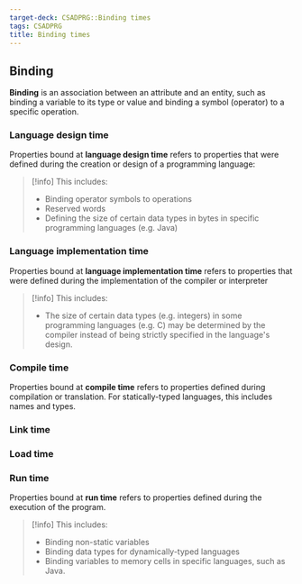 ```yaml
---
target-deck: CSADPRG::Binding times
tags: CSADPRG
title: Binding times
---
```


## Binding

**Binding** is an association between an attribute and an entity, such as binding a variable to its type or value and binding a symbol (operator) to a specific operation.
<!--ID: 1729181159860-->

### Language design time

Properties bound at **language design time** refers to properties that were defined during the creation or design of a programming language:

> [!info] This includes:
>
> - Binding operator symbols to operations
> - Reserved words
> - Defining the size of certain data types in bytes in specific programming languages (e.g. Java)

<!--ID: 1729181159863-->

### Language implementation time

Properties bound at **language implementation time** refers to properties that were defined during the implementation of the compiler or interpreter

> [!info] This includes:
>
> - The size of certain data types (e.g. integers) in some programming languages (e.g. C) may be determined by the compiler instead of being strictly specified in the language's design.

<!--ID: 1729181159865-->

### Compile time

Properties bound at **compile time** refers to properties defined during compilation or translation. For statically-typed languages, this includes names and types.

<!--ID: 1729181159867-->

### Link time

<!--ID: 1729181159870-->

### Load time

<!--ID: 1729181159873-->

### Run time

Properties bound at **run time** refers to properties defined during the execution of the program.

>[!info] This includes:
>
> - Binding non-static variables
> - Binding data types for dynamically-typed languages
> - Binding variables to memory cells in specific languages, such as Java.

<!--ID: 1729181159875-->
